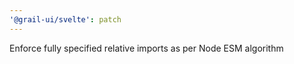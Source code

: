```yaml
---
'@grail-ui/svelte': patch
---
```


Enforce fully specified relative imports as per Node ESM algorithm
